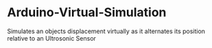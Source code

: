 # Arduino-Virtual-Simulation
Simulates an objects displacement virtually as it alternates its position relative to an Ultrosonic Sensor
